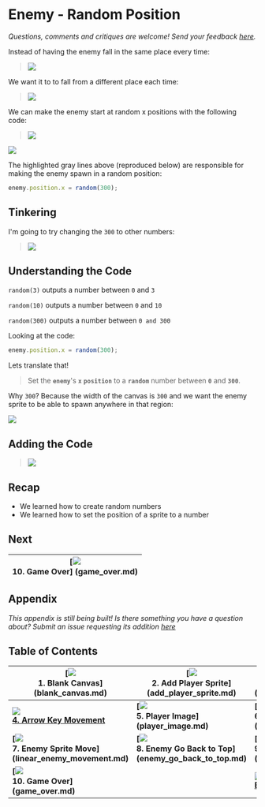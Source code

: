 # Enemy - Random Position

_Questions, comments and critiques are welcome! Send your feedback
[here](https://docs.google.com/forms/d/1IxbiDtyP-UOx3hRGu3o2I-iVll95xQ6I_pW8JS3TZ2k/viewform)._

Instead of having the enemy fall in the same place every time:

> ![](img/sq_8_enemy_go_back_to_top.gif)

We want it to to fall from a different place each time:

> ![](img/sq_9_random_enemy_position.gif)

We can make the enemy start at random x positions with the following code:

> ![](img/t9_enemy_random_x.gif)

[![](img/open_in_js_bin.png)](http://jsbin.com/qiyuno/51/edit?js,output)

The highlighted gray lines above (reproduced below) are responsible for making
the enemy spawn in a random position:

```js
enemy.position.x = random(300);
```

## Tinkering

I'm going to try changing the `300` to other numbers:

> ![](img/t9_tinkering.gif)

## Understanding the Code

`random(3)` outputs a number between `0` and `3`

`random(10)` outputs a number between `0` and `10`

`random(300)` outputs a number between `0 and 300`

Looking at the code:

```js
enemy.position.x = random(300);
```

Lets translate that!

> Set the **`enemy`**'s **`x`** **`position`** to a **`random`** number
  between **`0`** and **`300`**.

Why `300`? Because the width of the canvas is `300` and we want the enemy sprite
to be able to spawn anywhere in that region:

![](img/t1_canvas_dimensions.png)

<!-- Let's try playing around with the `random()` function in the console.

![](img/checkmark.png) Open up the "Console" tab in JS Bin:

> ![](img/t9_open_up_console.gif)

![](img/checkmark.png) Then type in `random(3);`
your keyboard.

> ![](img/t9_type_random_3.gif)

and press the `enter` key on your keyboard

> ![](img/t9_type_random_3_result.png)

-->

## Adding the Code

> ![](img/t9_adding_the_code.gif)

## Recap

- We learned how to create random numbers
- We learned how to set the position of a sprite to a number

## Next

| **[![](img/sq_10_game_over.gif)            <br> 10. Game Over]         (game_over.md)** |
| --------------------------------------------------------------------------------------- |

## Appendix

_This appendix is still being built! Is there something you have a question
about? Submit an issue requesting its addition
[here](https://github.com/hackedu/hackedu/issues)_

## Table of Contents

| **[![](img/sq_1_blank_canvas.png)          <br> 1.  Blank Canvas]      (blank_canvas.md)**          | **[![](img/sq_2_add_player_sprite.png)    <br> 2. Add Player Sprite]    (add_player_sprite.md)**    | **[![](img/sq_3_linear_player_movement.gif)  <br> 3. Linear Player Movement] (linear_player_movement.md)** |
| --------------------------------------------------------------------------------------------------- | --------------------------------------------------------------------------------------------------- | ---------------------------------------------------------------------------------------------------------- |
| **[![](img/sq_4_arrow_key_movement.gif)    <br> 4.  Arrow Key Movement](arrow_key_movement.md)**    | **[![](img/sq_5_player_image.gif)         <br> 5. Player Image]         (player_image.md)**         | **[![](img/sq_6_add_enemy_sprite.gif)        <br> 6. Add Enemy Sprite]       (add_enemy_sprite.md)**       |
| **[![](img/sq_7_linear_enemy_movement.gif) <br> 7.  Enemy Sprite Move] (linear_enemy_movement.md)** | **[![](img/sq_8_enemy_go_back_to_top.gif) <br> 8. Enemy Go Back to Top] (enemy_go_back_to_top.md)** | **[![](img/sq_9_random_enemy_position.gif)   <br> 9. Random Enemy Position]  (random_enemy_position.md)**  |
| **[![](img/sq_10_game_over.gif)            <br> 10. Game Over]         (game_over.md)**             |                                                                                                     | **[![](img/readme.png) <br> Back to the README.md](README.md)**                                            |
